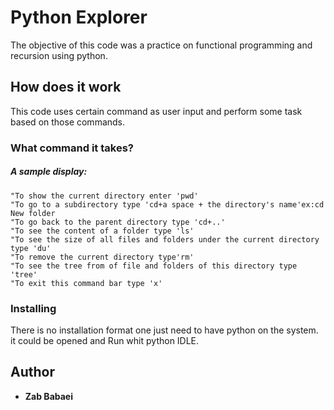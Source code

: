 # Python Explorer

The objective of this code was a practice on functional programming and recursion using 
python. 

## How does it work

This code uses certain command as user input and perform some task based on those commands.
### What command it takes?

##### A sample display:


```
"To show the current directory enter 'pwd'
"To go to a subdirectory type 'cd+a space + the directory's name'ex:cd New folder
"To go back to the parent directory type 'cd+..'
"To see the content of a folder type 'ls'
"To see the size of all files and folders under the current directory type 'du'
"To remove the current directory type'rm'
"To see the tree from of file and folders of this directory type 'tree'
"To exit this command bar type 'x'
```

### Installing

There is no installation format one just need to have python on the system.
it could be opened and Run whit python IDLE.



## Author

* **Zab Babaei** 

